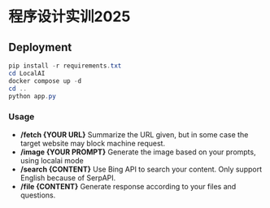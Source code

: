 # 程序设计实训2025

## Deployment

```powershell
pip install -r requirements.txt
cd LocalAI
docker compose up -d
cd ..
python app.py
```

### Usage 

- **/fetch {YOUR URL}** Summarize the URL given, but in some case the target website may block machine request.
- **/image {YOUR PROMPT}** Generate the image based on your prompts, using localai mode
- **/search {CONTENT}** Use Bing API to search your content. Only support English because of SerpAPI.
- **/file {CONTENT}** Generate response according to your files and questions.
